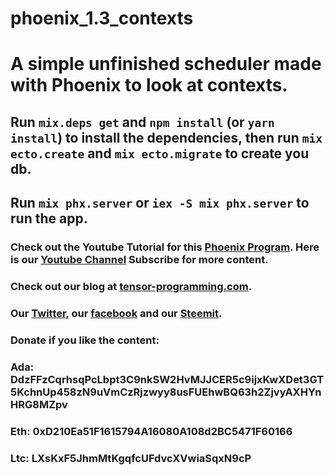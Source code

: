 # phoenix_1.3_contexts

# A simple unfinished scheduler made with Phoenix to look at contexts.

## Run `mix.deps get` and `npm install` (or `yarn install`) to install the dependencies, then run `mix ecto.create` and `mix ecto.migrate` to create you db.
## Run `mix phx.server` or `iex -S mix phx.server` to run the app. 

### Check out the Youtube Tutorial for this [Phoenix Program](https://youtu.be/D2W9gUvlaeU). Here is our [Youtube Channel](https://www.youtube.com/channel/UCYqCZOwHbnPwyjawKfE21wg) Subscribe for more content.

### Check out our blog at [tensor-programming.com](http://tensor-programming.com/).

### Our [Twitter](https://twitter.com/TensorProgram), our [facebook](https://www.facebook.com/Tensor-Programming-1197847143611799/) and our [Steemit](https://steemit.com/@tensor).

### Donate if you like the content:
### Ada: DdzFFzCqrhsqPcLbpt3C9nkSW2HvMJJCER5c9ijxKwXDet3GT5KchnUp458zN9uVmCzRjzwyy8usFUEhwBQ63h2ZjvyAXHYnHRG8MZpv
### Eth: 0xD210Ea51F1615794A16080A108d2BC5471F60166
### Ltc: LXsKxF5JhmMtKgqfcUFdvcXVwiaSqxN9cP
